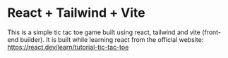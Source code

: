 # React + Tailwind + Vite

This is a simple tic tac toe game built using react, tailwind and vite (front-end builder). It is built while learning react from the official website: https://react.dev/learn/tutorial-tic-tac-toe
